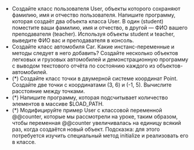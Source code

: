 * Создайте класс пользователя User, объекты которого сохраняют фамилию, имя и отчество пользователя. Напишите программу, которая создаёт два объекта класса User. В один (student) поместите ваши фамилию, имя и отчество, в другой — ФИО вашего преподавателя (teacher). Используя объекты student и teacher, выведите ФИО вас и преподавателя в консоль.
* Создайте класс автомобиля Car. Какие инстанс-переменные и методы следует в него
добавить? Создайте несколько объектов легковых и грузовых автомобилей и демонстрационную программу с выводом текстового отчёта по состоянию каждого из объектов-автомобилей.
* (*) Создайте класс точки в двумерной системе координат Point. Создайте две точки с координатами (3, 6) и (-1, 5). Вычислите расстояние между точками.
* (*) Напишите программу, которая подсчитывает количество элементов в массиве $LOAD_PATH.
* (*) Модифицируйте пример User с классовой переменной @@counter, которые мы рассмотрели на уроке, таким образом, чтобы переменная @@counter увеличивалась на единицу всякий раз, когда создаётся новый объект. Подсказка: для этого потребуется изучить специальный метод initialize и реализовать его в классе.
